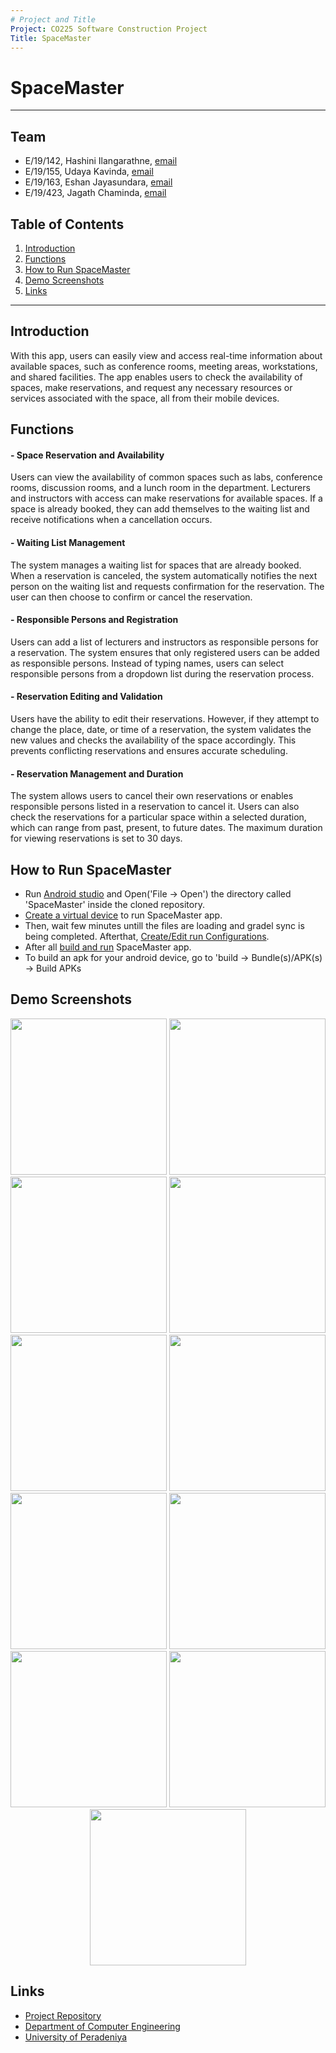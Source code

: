 ```yaml
---
# Project and Title
Project: CO225 Software Construction Project
Title: SpaceMaster
---
```


[comment]: # "This is the standard layout for the project, but you can clean this and use your own template"

# SpaceMaster

---

<!-- 
This is a sample image, to show how to add images to your page. To learn more options, please refer [this](https://projects.ce.pdn.ac.lk/docs/faq/how-to-add-an-image/)

![Sample Image](./images/sample.png)
 -->

## Team
-  E/19/142, Hashini Ilangarathne, [email](mailto:e19142@eng.pdn.ac.lk)
-  E/19/155, Udaya Kavinda, [email](mailto:e19155@eng.pdn.ac.lk)
-  E/19/163, Eshan Jayasundara, [email](mailto:e19163@eng.pdn.ac.lk)
-  E/19/423, Jagath Chaminda, [email](mailto:e19423@eng.pdn.ac.lk)

## Table of Contents
1. [Introduction](#introduction)
2. [Functions](#functions)
3. [How to Run SpaceMaster](#how-to-run-spacemaster)
4. [Demo Screenshots](#demo-screenshots)
5. [Links](#links)
---

## Introduction

With this app, users can easily view and access real-time information about available spaces, such as conference rooms, meeting areas, workstations, and shared facilities. The app enables users to check the availability of spaces, make reservations, and request any necessary resources or services associated with the space, all from their mobile devices.

## Functions

#### - Space Reservation and Availability

Users can view the availability of common spaces such as labs, conference rooms, discussion rooms, and a lunch room in the department. Lecturers and instructors with access can make reservations for available spaces. If a space is already booked, they can add themselves to the waiting list and receive notifications when a cancellation occurs.

#### - Waiting List Management

The system manages a waiting list for spaces that are already booked. When a reservation is canceled, the system automatically notifies the next person on the waiting list and requests confirmation for the reservation. The user can then choose to confirm or cancel the reservation.

#### - Responsible Persons and Registration

Users can add a list of lecturers and instructors as responsible persons for a reservation. The system ensures that only registered users can be added as responsible persons. Instead of typing names, users can select responsible persons from a dropdown list during the reservation process.

#### - Reservation Editing and Validation

Users have the ability to edit their reservations. However, if they attempt to change the place, date, or time of a reservation, the system validates the new values and checks the availability of the space accordingly. This prevents conflicting reservations and ensures accurate scheduling.

#### - Reservation Management and Duration

The system allows users to cancel their own reservations or enables responsible persons listed in a reservation to cancel it. Users can also check the reservations for a particular space within a selected duration, which can range from past, present, to future dates. The maximum duration for viewing reservations is set to 30 days.
## How to Run SpaceMaster
<ul>
<li>Run <a href="https://developer.android.com/studio">Android studio</a> and Open('File -> Open') the directory called 'SpaceMaster' inside the cloned repository.</li>
<li><a href="https://developer.android.com/studio/run/managing-avds">Create a virtual device</a> to run SpaceMaster app.</li>
<li>Then, wait few minutes untill the files are loading and gradel sync is being completed. Afterthat, <a href="https://developer.android.com/studio/run/rundebugconfig">Create/Edit run Configurations</a>.</li>
<li>After all <a href="https://developer.android.com/studio/run">build and run</a> SpaceMaster app.</li>
 <li>To build an apk for your android device, go to 'build -> Bundle(s)/APK(s) -> Build APKs</li>
</ul>

## Demo Screenshots
<p align="center">
 <img src = "docs/images/launcher.jpg" width="250">
 <img src = "docs/images/signin.jpg" width="250">
 <img src = "docs/images/signup.jpg" width="250">
 <img src = "docs/images/search.png" width="250">
 <img src = "docs/images/menu.jpg" width="250">
 <img src = "docs/images/byspace.jpg" width="250">
 <img src = "docs/images/bytime.jpg" width="250">
 <img src = "docs/images/book.png" width="250">
 <img src = "docs/images/availble.jpg" width="250">
 <img src = "docs/images/appointments.jpg" width="250">
 <img src = "docs/images/resperson.jpg" width="250">
</p>

## Links

- [Project Repository](https://github.com/cepdnaclk/EshanJayasundara.e19-co225-Department-Space-Management-System-Mobile-App)
- [Department of Computer Engineering](http://www.ce.pdn.ac.lk/)
- [University of Peradeniya](https://eng.pdn.ac.lk/)


[//]: # (Please refer this to learn more about Markdown syntax)
[//]: # (https://github.com/adam-p/markdown-here/wiki/Markdown-Cheatsheet)
